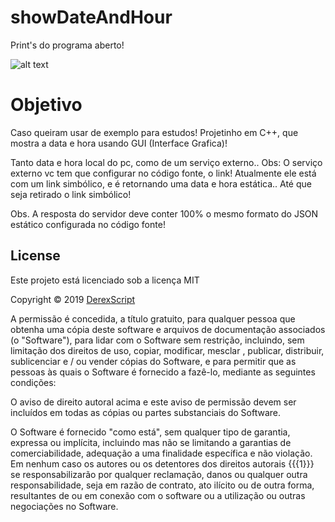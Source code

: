 # showDateAndHour
Print's do programa aberto!

![alt text](https://uploaddeimagens.com.br/images/002/559/342/full/1.png)

# Objetivo

Caso queiram usar de exemplo para estudos!
Projetinho em C++, que mostra a data e hora usando GUI (Interface Grafica)!

Tanto data e hora local do pc, como de um serviço externo..
Obs: O serviço externo vc tem que configurar no código fonte, o link!
Atualmente ele está com um link simbólico, e é retornando uma data e hora estática.. Até que seja retirado o link simbólico!

Obs. A resposta do servidor deve conter 100% o mesmo formato do JSON estático configurada no código fonte!

## License

Este projeto está licenciado sob a licença MIT

Copyright © 2019 [DerexScript](https://github.com/DerexScript)

A permissão é concedida, a título gratuito, para qualquer pessoa que obtenha uma cópia deste software e arquivos de documentação associados (o "Software"), para lidar com o Software sem restrição, incluindo, sem limitação dos direitos de uso, copiar, modificar, mesclar , publicar, distribuir, sublicenciar e / ou vender cópias do Software, e para permitir que as pessoas às quais o Software é fornecido a fazê-lo, mediante as seguintes condições:

O aviso de direito autoral acima e este aviso de permissão devem ser incluídos em todas as cópias ou partes substanciais do Software.

O Software é fornecido "como está", sem qualquer tipo de garantia, expressa ou implícita, incluindo mas não se limitando a garantias de comerciabilidade, adequação a uma finalidade específica e não violação. Em nenhum caso os autores ou os detentores dos direitos autorais {{{1}}} se responsabilizarão por qualquer reclamação, danos ou qualquer outra responsabilidade, seja em razão de contrato, ato ilícito ou de outra forma, resultantes de ou em conexão com o software ou a utilização ou outras negociações no Software. 
